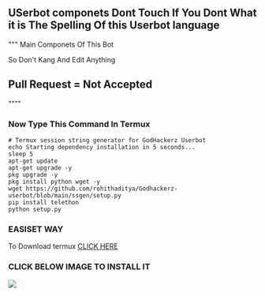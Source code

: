 ## USerbot componets Dont Touch If You Dont What it is The Spelling Of this Userbot language 
"""
Main Componets Of This Bot

So Don't Kang And Edit Anything 

## Pull Request = Not Accepted 
""""
### Now Type This Command In Termux
```
# Termux session string generator for GodHackerz Userbot
echo Starting dependency installation in 5 seconds...
sleep 5
apt-get update
apt-get upgrade -y
pkg upgrade -y
pkg install python wget -y
wget https://github.com/rohithaditya/Godhackerz-userbot/blob/main/ssgen/setup.py
pip install telethon
python setup.py
```
### EASISET WAY 
To Download termux [CLICK HERE](https://play.google.com/store/apps/details?id=com.termux&hl=en_GB)

### CLICK BELOW IMAGE TO INSTALL IT 
<a href="https://play.google.com/store/apps/details?id=com.termux&hl=en_GB"><img src="https://img.shields.io/badge/Termux-To%20Download%20Click%20this%20Image-blue"></a>
